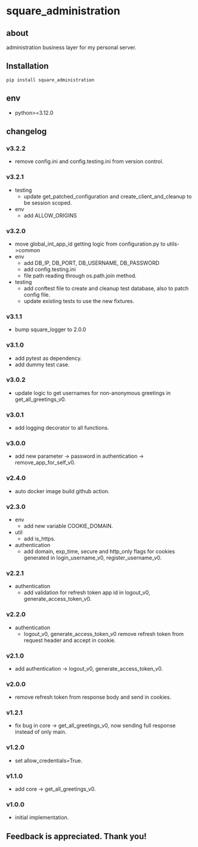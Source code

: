 # square_administration

## about

administration business layer for my personal server.

## Installation

```shell
pip install square_administration
```

## env

- python>=3.12.0

## changelog

### v3.2.2

- remove config.ini and config.testing.ini from version control.

### v3.2.1

- testing
    - update get_patched_configuration and create_client_and_cleanup to be session scoped.
- env
    - add ALLOW_ORIGINS

### v3.2.0

- move global_int_app_id getting logic from configuration.py to utils->common
- env
    - add DB_IP, DB_PORT, DB_USERNAME, DB_PASSWORD
    - add config.testing.ini
    - file path reading through os.path.join method.
- testing
    - add conftest file to create and cleanup test database, also to patch config file.
    - update existing tests to use the new fixtures.

### v3.1.1

- bump square_logger to 2.0.0

### v3.1.0

- add pytest as dependency.
- add dummy test case.

### v3.0.2

- update logic to get usernames for non-anonymous greetings in get_all_greetings_v0.

### v3.0.1

- add logging decorator to all functions.

### v3.0.0

- add new parameter -> password in authentication -> remove_app_for_self_v0.

### v2.4.0

- auto docker image build github action.

### v2.3.0

- env
    - add new variable COOKIE_DOMAIN.
- util
    - add is_https.
- authentication
    - add domain, exp_time, secure and http_only flags for cookies generated in login_username_v0, register_username_v0.

### v2.2.1

- authentication
    - add validation for refresh token app id in logout_v0, generate_access_token_v0.

### v2.2.0

- authentication
    - logout_v0, generate_access_token_v0 remove refresh token from request header and accept in cookie.

### v2.1.0

- add authentication -> logout_v0, generate_access_token_v0.

### v2.0.0

- remove refresh token from response body and send in cookies.

### v1.2.1

- fix bug in core -> get_all_greetings_v0, now sending full response instead of only main.

### v1.2.0

- set allow_credentials=True.

### v1.1.0

- add core -> get_all_greetings_v0.

### v1.0.0

- initial implementation.

## Feedback is appreciated. Thank you!